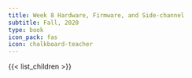 ```yaml
---
title: Week 8 Hardware, Firmware, and Side-channel
subtitle: Fall, 2020
type: book
icon_pack: fas
icon: chalkboard-teacher
---
```


{{< list_children >}}

